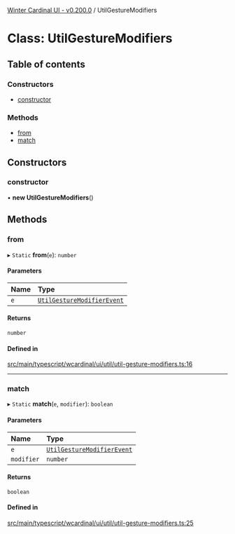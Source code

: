 [Winter Cardinal UI - v0.200.0](../index.md) / UtilGestureModifiers

# Class: UtilGestureModifiers

## Table of contents

### Constructors

- [constructor](UtilGestureModifiers.md#constructor)

### Methods

- [from](UtilGestureModifiers.md#from)
- [match](UtilGestureModifiers.md#match)

## Constructors

### constructor

• **new UtilGestureModifiers**()

## Methods

### from

▸ `Static` **from**(`e`): `number`

#### Parameters

| Name | Type |
| :------ | :------ |
| `e` | [`UtilGestureModifierEvent`](../index.md#utilgesturemodifierevent) |

#### Returns

`number`

#### Defined in

[src/main/typescript/wcardinal/ui/util/util-gesture-modifiers.ts:16](https://github.com/winter-cardinal/winter-cardinal-ui/blob/v0.200.0/src/main/typescript/wcardinal/ui/util/util-gesture-modifiers.ts#L16)

___

### match

▸ `Static` **match**(`e`, `modifier`): `boolean`

#### Parameters

| Name | Type |
| :------ | :------ |
| `e` | [`UtilGestureModifierEvent`](../index.md#utilgesturemodifierevent) |
| `modifier` | `number` |

#### Returns

`boolean`

#### Defined in

[src/main/typescript/wcardinal/ui/util/util-gesture-modifiers.ts:25](https://github.com/winter-cardinal/winter-cardinal-ui/blob/v0.200.0/src/main/typescript/wcardinal/ui/util/util-gesture-modifiers.ts#L25)
